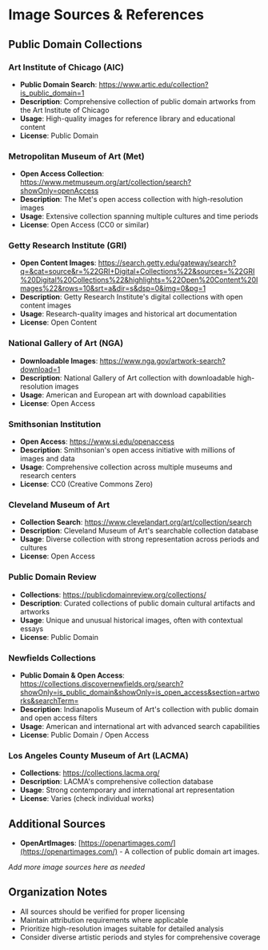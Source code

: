 # Image Sources & References

## Public Domain Collections

### Art Institute of Chicago (AIC)
- **Public Domain Search**: https://www.artic.edu/collection?is_public_domain=1
- **Description**: Comprehensive collection of public domain artworks from the Art Institute of Chicago
- **Usage**: High-quality images for reference library and educational content
- **License**: Public Domain

### Metropolitan Museum of Art (Met)
- **Open Access Collection**: https://www.metmuseum.org/art/collection/search?showOnly=openAccess
- **Description**: The Met's open access collection with high-resolution images
- **Usage**: Extensive collection spanning multiple cultures and time periods
- **License**: Open Access (CC0 or similar)

### Getty Research Institute (GRI)
- **Open Content Images**: https://search.getty.edu/gateway/search?q=&cat=source&r=%22GRI+Digital+Collections%22&sources=%22GRI%20Digital%20Collections%22&highlights=%22Open%20Content%20Images%22&rows=10&srt=a&dir=s&dsp=0&img=0&pg=1
- **Description**: Getty Research Institute's digital collections with open content images
- **Usage**: Research-quality images and historical art documentation
- **License**: Open Content

### National Gallery of Art (NGA)
- **Downloadable Images**: https://www.nga.gov/artwork-search?download=1
- **Description**: National Gallery of Art collection with downloadable high-resolution images
- **Usage**: American and European art with download capabilities
- **License**: Open Access

### Smithsonian Institution
- **Open Access**: https://www.si.edu/openaccess
- **Description**: Smithsonian's open access initiative with millions of images and data
- **Usage**: Comprehensive collection across multiple museums and research centers
- **License**: CC0 (Creative Commons Zero)

### Cleveland Museum of Art
- **Collection Search**: https://www.clevelandart.org/art/collection/search
- **Description**: Cleveland Museum of Art's searchable collection database
- **Usage**: Diverse collection with strong representation across periods and cultures
- **License**: Open Access

### Public Domain Review
- **Collections**: https://publicdomainreview.org/collections/
- **Description**: Curated collections of public domain cultural artifacts and artworks
- **Usage**: Unique and unusual historical images, often with contextual essays
- **License**: Public Domain

### Newfields Collections
- **Public Domain & Open Access**: https://collections.discovernewfields.org/search?showOnly=is_public_domain&showOnly=is_open_access&section=artworks&searchTerm=
- **Description**: Indianapolis Museum of Art's collection with public domain and open access filters
- **Usage**: American and international art with advanced search capabilities
- **License**: Public Domain / Open Access

### Los Angeles County Museum of Art (LACMA)
- **Collections**: https://collections.lacma.org/
- **Description**: LACMA's comprehensive collection database
- **Usage**: Strong contemporary and international art representation
- **License**: Varies (check individual works)

## Additional Sources

- **OpenArtImages**: [https://openartimages.com/](https://openartimages.com/) - A collection of public domain art images.

*Add more image sources here as needed*

## Organization Notes

- All sources should be verified for proper licensing
- Maintain attribution requirements where applicable
- Prioritize high-resolution images suitable for detailed analysis
- Consider diverse artistic periods and styles for comprehensive coverage

